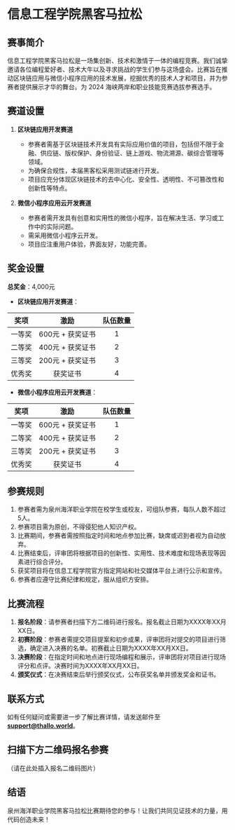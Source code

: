 # 信息工程学院黑客马拉松

## 赛事简介

信息工程学院黑客马拉松是一场集创新、技术和激情于一体的编程竞赛。我们诚挚邀请各位编程爱好者、技术大牛以及寻求挑战的学生们参与这场盛会。比赛旨在推动区块链应用与微信小程序应用的技术发展，挖掘优秀的技术人才和项目，并为参赛者提供展示才华的舞台。为 2024 海峡两岸和职业技能竞赛选拔参赛选手。

## 赛道设置

1. **区块链应用开发赛道**

	* 参赛者需基于区块链技术开发具有实际应用价值的项目，包括但不限于金融、供应链、版权保护、身份验证、链上游戏、物流溯源、碳综合管理等领域。
    * 为确保合规性，本届黑客松采用测试链进行开发。
	* 项目应充分体现区块链技术的去中心化、安全性、透明性、不可篡改性和创新性等特点。

2. **微信小程序应用云开发赛道**

	* 参赛者需开发具有创意和实用性的微信小程序，旨在解决生活、学习或工作中的实际问题。
    * 需采用微信小程序云开发。
	* 项目应注重用户体验，界面友好，功能完善。

## 奖金设置


**总奖金**：4,000元

* **区块链应用开发赛道**：

|奖项|激励|队伍数量|
|:--:|:--:|:--:|
|一等奖|600元 + 获奖证书|1|
|二等奖|400元 + 获奖证书|2|
|三等奖|200元 + 获奖证书|3|
|优秀奖|获奖证书|4|

* **微信小程序应用云开发赛道**：

|奖项|激励|队伍数量|
|:--:|:--:|:--:|
|一等奖|600元 + 获奖证书|1|
|二等奖|400元 + 获奖证书|2|
|三等奖|200元 + 获奖证书|3|
|优秀奖|获奖证书|4|

## 参赛规则

1. 参赛者需为泉州海洋职业学院在校学生或校友，可组队参赛，每队人数不超过5人。
2. 参赛项目需为原创，不得侵犯他人知识产权。
3. 比赛期间，参赛者需按照指定时间和地点参加比赛，缺席或迟到者视为自动放弃。
4. 比赛结束后，评审团将根据项目的创新性、实用性、技术难度和现场表现等因素进行综合评分。
5. 获奖项目将在信息工程学院官方指定网站和社交媒体平台上进行公示和宣传。
6. 参赛者应遵守比赛纪律和规定，服从组织方安排。

## 比赛流程

1. **报名阶段**：请参赛者扫描下方二维码进行报名。报名截止日期为XXXX年XX月XX日。
2. **初赛阶段**：参赛者需提交项目提案和初步成果，评审团将对提交的项目进行筛选，确定进入决赛的名单。初赛截止日期为XXXX年XX月XX日。
3. **决赛阶段**：在指定时间和地点进行现场编程和展示，评审团将对项目进行现场评分和点评。决赛时间为XXXX年XX月XX日。
4. **颁奖仪式**：在决赛结束后举行颁奖仪式，公布获奖名单并颁发奖金和证书。

## 联系方式

如有任何疑问或需要进一步了解比赛详情，请发送邮件至**support@thallo.world**。

## 扫描下方二维码报名参赛

（请在此处插入报名二维码图片）

## 结语

泉州海洋职业学院黑客马拉松比赛期待您的参与！让我们共同见证技术的力量，用代码创造未来！